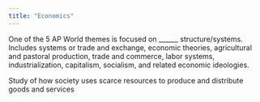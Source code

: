 ```yaml
---
title: "Economics"
---
```

One of the 5 AP World themes is focused on ______ structure/systems. Includes systems or trade and exchange, economic theories, agricultural and pastoral production, trade and commerce, labor systems, industrialization, capitalism, socialism, and related economic ideologies.

Study of how society uses scarce resources to produce and distribute goods and services

